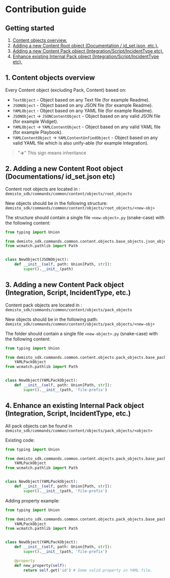 # Contribution guide

## Getting started

1. [Content objects overview.](#1-content-objects-overview)
2. [Adding a new Content Root object (Documentation / id_set.json, etc.).](#2-adding-a-new-content-root-object-documentations-id_setjson-etc)
3. [Adding a new Content Pack object (Integration/Script/IncidentType etc).](#3-adding-a-new-content-pack-object-integration-script-incidenttype-etc)
4. [Enhance existing Internal Pack object (Integration/Script/IncidentType etc).](#4-enhance-an-existing-internal-pack-object-integration-script-incidenttype-etc)


## 1. Content objects overview
Every Content object (excluding Pack, Content) based on:
 - `TextObject` - Object based on any Text file (for example Readme).
 - `JSONObject` - Object based on any JSON file (for example Readme).
 - `YAMLObject` - Object based on any YAML file (for example Readme).
 - `JSONObject` -> `JSONContentObject` - Object based on any valid JSON file (for example Widget).
 - `YAMLObject` -> `YAMLContentObject` - Object based on any valid YAML file (for example Playbook).
 - `YAMLContentObject` -> `YAMLContentUnfiedObject` - Object based on any valid YAML file which is also unify-able (for example Integration).

 > "**->**" This sign means inheritance


## 2. Adding a new Content Root object (Documentations/ id_set.json etc)
Content root objects are located in : `demisto_sdk/commands/common/content/objects/root_objects`

New objects should be in the following structure: `demisto_sdk/commands/common/content/objects/root_objects/<new-obj>`

The structure should contain a single file `<new-object>.py` (snake-case) with the following content:
```python
from typing import Union

from demisto_sdk.commands.common.content.objects.base_objects.json_object import JSONObject
from wcmatch.pathlib import Path


class NewObject(JSONObject):
    def __init__(self, path: Union[Path, str]):
        super().__init__(path)
```

## 3. Adding a new Content Pack object (Integration, Script, IncidentType, etc.)
Content pack objects are located in : `demisto_sdk/commands/common/content/objects/pack_objects`

New objects should be in the following path: `demisto_sdk/commands/common/content/objects/pack_objects/<new-obj>`

The folder should contain a single file `<new-object>.py` (snake-case) with the following content:
```python
from typing import Union

from demisto_sdk.commands.common.content.objects.pack_objects.base_pack_objects.yaml_pack_object import \
    YAMLPackObject
from wcmatch.pathlib import Path


class NewObject(YAMLPackObject):
    def __init__(self, path: Union[Path, str]):
        super().__init__(path, 'file-prefix')
```

## 4. Enhance an existing Internal Pack object (Integration, Script, IncidentType, etc.)
All pack objects can be found in `demisto_sdk/commands/common/content/objects/pack_objects/<object>`


Existing code:
```python
from typing import Union

from demisto_sdk.commands.common.content.objects.pack_objects.base_pack_objects.yaml_pack_object import \
    YAMLPackObject
from wcmatch.pathlib import Path


class NewObject(YAMLPackObject):
    def __init__(self, path: Union[Path, str]):
        super().__init__(path, 'file-prefix')
```

Adding property example:
```python
from typing import Union

from demisto_sdk.commands.common.content.objects.pack_objects.base_pack_objects.yaml_pack_object import \
    YAMLPackObject
from wcmatch.pathlib import Path


class NewObject(YAMLPackObject):
    def __init__(self, path: Union[Path, str]):
        super().__init__(path, 'file-prefix')

    @property
    def new_property(self):
        return self.get('id') # Some valid property in YAML file.
```
